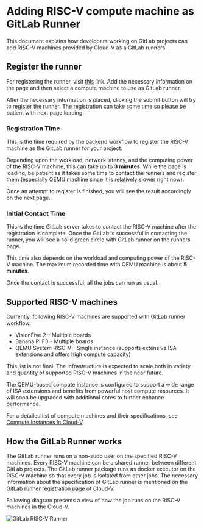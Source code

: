 # Adding RISC-V compute machine as GitLab Runner

This document explains how developers working on GitLab projects can add RISC-V machines provided by Cloud-V as a GitLab runners.

## Register the runner

For registering the runner, visit [this](https://cloud-v.co/gitlab-riscv-runner) link. Add the necessary information on the page and then select a compute machine to use as GitLab runner. 

After the necessary information is placed, clicking the submit button will try to register the runner. The registration can take some time so please be patient with next page loading. 

### Registration Time

This is the time required by the backend workflow to register the RISC-V machine as the GitLab runner for your project. 

Depending upon the workload, network latency, and the computing power of the RISC-V machine, this can take up to **3 minutes**. While the page is loading, be patient as it takes some time to contact the runners and register them (especially QEMU machine since it is relatively slower right now).

Once an attempt to register is finished, you will see the result accordingly on the next page.

### Initial Contact Time

This is the time GitLab server takes to contact the RISC-V machine after the registration is complete. Once the GitLab is successful in contacting the runner, you will see a solid green circle with GitLab runner on the runners page.

This time also depends on the workload and computing power of the RISC-V machine. The maximum recorded time with QEMU machine is about **5 minutes**.

Once the contact is successful, all the jobs can run as usual.

## Supported RISC-V machines

Currently, following RISC-V machines are supported with GitLab runner workflow.

- VisionFive 2 – Multiple boards
- Banana Pi F3 – Multiple boards
- QEMU System RISC-V – Single instance (supports extensive ISA extensions and offers high compute capacity)

This list is not final. The infrastructure is expected to scale both in variety and quantity of supported RISC-V machines in the near future.

The QEMU-based compute instance is configured to support a wide range of ISA extensions and benefits from powerful host compute resources. It will soon be upgraded with additional cores to further enhance performance.

For a detailed list of compute machines and their specifications, see [Compute Instances in Cloud‑V](compute_instances.md).

## How the GitLab Runner works

The GitLab runner runs on a non-sudo user on the specified RISC-V machines. Every RISC-V machine can be a shared runner between different GitLab projects. The GitLab runner package runs as docker executor on the RISC-V machine so that every job is isolated from other jobs. The necessary information about the specification of GitLab runner is mentioned on the [GitLab runner registration page](https://cloud-v.co/gitlab-riscv-runner) of Cloud-V.

Following diagram presents a view of how the job runs on the RISC-V machines in the Cloud-V.

![GitLab RISC-V Runner](<../doc_images/gitlab-riscv-working-diagram.drawio.png>) 
